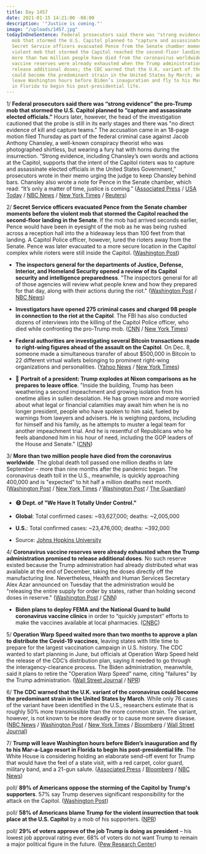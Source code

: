 ```yaml
---
title: Day 1457
date: 2021-01-15 14:21:00 -08:00
description: '"Justice is coming."'
image: "/uploads/1457.jpg"
todayInOneSentence: Federal prosecutors said there was "strong evidence" the pro-Trump
  mob that stormed the U.S. Capitol planned to "capture and assassinate elected officials";
  Secret Service officers evacuated Pence from the Senate chamber moments before the
  violent mob that stormed the Capitol reached the second-floor landing in the Senate;
  more than two million people have died from the coronavirus worldwide; coronavirus
  vaccine reserves were already exhausted when the Trump administration promised to
  release additional doses; the CDC warned that the U.K. variant of the coronavirus
  could become the predominant strain in the United States by March; and Trump will
  leave Washington hours before Biden’s inauguration and fly to his Mar-a-Lago resort
  in Florida to begin his post-presidential life.
---
```


1/ **Federal prosecutors said there was “strong evidence” the pro-Trump mob that stormed the U.S. Capitol planned to “capture and assassinate elected officials.”** Hours later, however, the head of the investigation cautioned that the probe is still in its early stages and there was "no direct evidence of kill and capture teams." The accusation came in an 18-page motion filed Thursday as part of the federal criminal case against Jacob Anthony Chansley, a well-known conspiracy theorist who was photographed shirtless, but wearing a fury hat with horns during the insurrection. “Strong evidence, including Chansley’s own words and actions at the Capitol, supports that the intent of the Capitol rioters was to capture and assassinate elected officials in the United States Government,” prosecutors wrote in their memo urging the judge to keep Chansley behind bars. Chansley also wrote a note for  Pence in the Senate chamber, which read: “It’s only a matter of time, justice is coming.” ([Associated Press](https://apnews.com/article/feds-capitol-mob-assassinate-officials-39e55fa5d880a4f230afbfb40a26b057) / [USA Today](https://www.usatoday.com/story/news/politics/2021/01/15/capitol-rioters-accused-aim-capture-and-assassinate-officials/4174807001/) / [NBC News](https://www.nbcnews.com/politics/national-security/strong-evidence-shows-rioters-intended-capture-assassinate-elected-officials-prosecutors-n1254420) / [New York Times](https://www.nytimes.com/live/2021/01/15/us/impeachment-trump/capitol-riots-assassinations-captures) / [Reuters](https://www.reuters.com/article/us-usa-trump-capitol-arrests/u-s-says-capitol-rioters-meant-to-capture-and-assassinate-officials-filing-idUSKBN29K0K7?il=0))

2/ **Secret Service officers evacuated Pence from the Senate chamber moments before the violent mob that stormed the Capitol reached the second-floor landing in the Senate**. If the mob had arrived seconds earlier, Pence would have been in eyesight of the mob as he was being rushed across a reception hall into the a hideaway less than 100 feet from that landing. A Capitol Police officer, however, lured the rioters away from the Senate. Pence was later evacuated to a more secure location in the Capitol complex while rioters were still inside the Capitol. ([Washington Post](https://www.washingtonpost.com/politics/pence-rioters-capitol-attack/2021/01/15/ab62e434-567c-11eb-a08b-f1381ef3d207_story.html))

* **The inspectors general for the departments of Justice, Defense, Interior, and Homeland Security opened a review of its Capitol security and intelligence preparedness**. "The inspectors general for all of those agencies will review what people knew and how they prepared for that day, along with their actions during the riot." ([Washington Post](https://www.washingtonpost.com/national-security/inspectors-general-capitol-riot/2021/01/15/c88474ba-573f-11eb-a817-e5e7f8a406d6_story.html) / [NBC News](https://www.nbcnews.com/news/us-news/justice-dept-review-preparations-day-capitol-riot-n1254407))

* **Investigators have opened 275 criminal cases and charged 98 people in connection to the riot at the Capitol**. The FBI has also conducted dozens of interviews into the killing of the Capitol Police officer, who died while confronting the pro-Trump mob. ([CNN](https://www.cnn.com/2021/01/15/politics/capitol-riot-violent/index.html) / [New York Times](https://www.nytimes.com/2021/01/15/us/politics/fbi-investigation-capitol-sicknick.html))

* **Federal authorities are investigating several Bitcoin transactions made to right-wing figures ahead of the assault on the Capitol**. On Dec. 8, someone made a simultaneous transfer of about $500,000 in Bitcoin to 22 different virtual wallets belonging to prominent right-wing organizations and personalities. ([Yahoo News](https://news.yahoo.com/exclusive-large-bitcoin-payments-to-rightwing-activists-a-month-before-capitol-riot-linked-to-foreign-account-181954668.html) / [New York Times](https://www.nytimes.com/live/2021/01/14/us/impeachment-trump/federal-authorities-are-said-to-be-looking-into-bitcoin-donations-made-to-people-who-breached-the-capitol-last-week))

* 👑 **Portrait of a president: Trump explodes at Nixon comparisons as he prepares to leave office**. "Inside the building, Trump has been weathering a second impeachment and growing isolation from his onetime allies in sullen desolation. He has grown more and more worried about what legal or financial calamities may await him when he is no longer president, people who have spoken to him said, fueled by warnings from lawyers and advisers. He is weighing pardons, including for himself and his family, as he attempts to muster a legal team for another impeachment trial. And he is resentful of Republicans who he feels abandoned him in his hour of need, including the GOP leaders of the House and Senate." ([CNN](https://www.cnn.com/2021/01/14/politics/donald-trump-presidency-ending/index.html))

3/ **More than two million people have died from the coronavirus worldwide**. The global death toll passed one million deaths in late September – more than nine months after the pandemic began. The coronavirus death toll in the U.S., meanwhile, is quickly approaching 400,000 and is "expected" to hit half a million deaths next month. ([Washington Post](https://www.washingtonpost.com/graphics/2020/world/mapping-spread-new-coronavirus/) / [New York Times](https://www.nytimes.com/2021/01/15/world/covid-death-news.html) / [Washington Post](https://www.washingtonpost.com/nation/2021/01/15/covid-coronavirus-updates/) / [The Guardian](https://www.theguardian.com/world/live/2021/jan/15/coronavirus-live-news-hospitals-in-brazilian-state-at-breaking-point-amid-oxygen-shortage-global-deaths-near-2m?page=with:block-6001d1e78f08b70fd64fea7d#block-6001d1e78f08b70fd64fea7d))

* #### 😷 Dept. of "We Have It Totally Under Control."

* **Global**: Total confirmed cases: \~93,627,000; deaths: \~2,005,000

* **U.S.**: Total confirmed cases: \~23,476,000; deaths: \~392,000

* Source: [Johns Hopkins University](https://coronavirus.jhu.edu/map.html)

4/ **Coronavirus vaccine reserves were already exhausted when the Trump administration promised to release additional doses**. No such reserve existed because the Trump administration had already distributed what was available at the end of December, taking the doses directly off the manufacturing line. Nevertheless, Health and Human Services Secretary Alex Azar announced on Tuesday that the administration would be "releasing the entire supply for order by states, rather than holding second doses in reserve." ([Washington Post](https://www.washingtonpost.com/health/2021/01/15/trump-vaccine-reserve-used-up/) / [CNN](https://www.cnn.com/2021/01/15/politics/coronavirus-vaccine-reserve-dose/index.html))

* **Biden plans to deploy FEMA and the National Guard to build coronavirus vaccine clinics** in order to “quickly jumpstart” efforts to make the vaccines available at local pharmacies. ([CNBC](https://www.cnbc.com/2021/01/15/biden-to-deploy-fema-national-guard-to-set-up-covid-vaccine-clinics-across-the-us.html))

5/ **Operation Warp Speed waited more than two months to approve a plan to distribute the Covid-19 vaccines**, leaving states with little time to prepare for the largest vaccination campaign in U.S. history. The CDC wanted to start planning in June, but officials at Operation Warp Speed held the release of the CDC’s distribution plan, saying it needed to go through the interagency-clearance process. The Biden administration, meanwhile, said it plans to retire the "Operation Warp Speed" name, citing "failures" by the Trump administration. ([Wall Street Journal](https://www.wsj.com/articles/covid-19-vaccine-leaders-waited-months-to-approve-distribution-plans-11610737935) / [NPR](https://www.npr.org/sections/coronavirus-live-updates/2021/01/15/957261530/biden-administration-will-rename-operation-warp-speed-citing-trump-failures))

6/ **The CDC warned that the U.K. variant of the coronavirus could become the predominant strain in the United States by March**. While only 76 cases of the variant have been identified in the U.S., researchers estimate that is roughly 50% more transmissible than the more common strain. The variant, however, is not known to be more deadly or to cause more severe disease. ([NBC News](https://www.nbcnews.com/health/health-news/cdc-says-u-k-coronavirus-variant-could-become-predominant-strain-n1254392) / [Washington Post](https://www.washingtonpost.com/health/coronavirus-variant-dominant-us/2021/01/15/4420d814-5738-11eb-a817-e5e7f8a406d6_story.html) / [New York Times](https://www.nytimes.com/2021/01/15/health/covid-cdc-variant.html) / [Bloomberg](https://www.bloomberg.com/news/articles/2021-01-15/fast-spreading-covid-variant-seen-becoming-top-u-s-strain?sref=MIBMEEoj) / [Wall Street Journal](https://www.wsj.com/articles/u-k-covid-19-variant-likely-to-become-dominant-u-s-strain-in-march-cdc-says-11610733600))

7/ **Trump will leave Washington hours before Biden’s inauguration and fly to his Mar-a-Lago resort in Florida to begin his post-presidential life**. The White House is considering holding an elaborate send-off event for Trump that would have the feel of a state visit, with a red carpet, color guard, military band, and a 21-gun salute. ([Associated Press](https://apnews.com/article/trump-leave-washington-6fe43f2e5f1c8d25d0f63f99be9d91cc) / [Bloomberg](https://www.bloomberg.com/news/articles/2021-01-15/trump-plans-to-live-at-mar-a-lago-and-employ-some-current-aides?sref=MIBMEEoj) / [NBC News](https://www.nbcnews.com/politics/white-house/trump-expected-depart-white-house-wednesday-morning-final-time-president-n1254429))

poll/ **89% of Americans oppose the storming of the Capitol by Trump's supporters**. 57% say Trump deserves significant responsibility for the attack on the Capitol. ([Washington Post](https://www.washingtonpost.com/politics/trump-poll-post-abc/2021/01/14/aeac7b96-5690-11eb-a817-e5e7f8a406d6_story.html))

poll/ **58% of Americans blame Trump for the violent insurrection that took place at the U.S. Capitol** by a mob of his supporters. ([NPR](https://www.npr.org/2021/01/15/956850131/poll-majority-of-americans-blame-trump-for-violence-at-capitol))

poll/ **29% of voters approve of the job Trump is doing as president** – his lowest job approval rating ever. 68% of voters do not want Trump to remain a major political figure in the future. ([Pew Research Center](https://www.pewresearch.org/politics/2021/01/15/biden-begins-presidency-with-positive-ratings-trump-departs-with-lowest-ever-job-mark/))